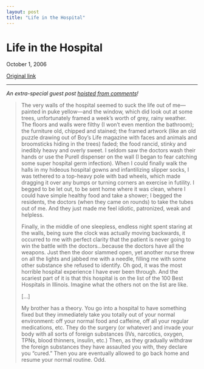 ```yaml
---
layout: post
title: "Life in the Hospital"
---
```

Life in the Hospital
====================

October 1, 2006

[Original link](http://www.aaronsw.com/weblog/hospitallife)

* * * * *

*An extra-special guest post [hoisted from
comments](http://www.aaronsw.com/weblog/femhosp#c6)!*

> The very walls of the hospital seemed to suck the life out of
> me—painted in puke yellow—and the window, which did look out at some
> trees, unfortunately framed a week’s worth of grey, rainy weather. The
> floors and walls were filthy (I won’t even mention the bathroom); the
> furniture old, chipped and stained; the framed artwork (like an old
> puzzle drawing out of Boy’s Life magazine with faces and animals and
> broomsticks hiding in the trees) faded; the food rancid, stinky and
> inedibly heavy and overly sweet. I seldom saw the doctors wash their
> hands or use the Purell dispenser on the wall (I began to fear
> catching some super hospital germ infection). When I could finally
> walk the halls in my hideous hospital gowns and infantilizing slipper
> socks, I was tethered to a top-heavy pole with bad wheels, which made
> dragging it over any bumps or turning corners an exercise in futility.
> I begged to be let out, to be sent home where it was clean, where I
> could have simple healthy food and take a shower; I begged the
> residents, the doctors (when they came on rounds) to take the tubes
> out of me. And they just made me feel idiotic, patronized, weak and
> helpless.
>
> Finally, in the middle of one sleepless, endless night spent staring
> at the walls, being sure the clock was actually moving backwards, it
> occurred to me with perfect clarity that the patient is never going to
> win the battle with the doctors…because the doctors have all the
> weapons. Just then the door slammed open, yet another nurse threw on
> all the lights and jabbed me with a needle, filling me with some other
> substance she refused to identify. Oh god, it was the most horrible
> hospital experience I have ever been through. And the scariest part of
> it is that this hospital is on the list of the 100 Best Hospitals in
> Illinois. Imagine what the others not on the list are like.
>
> […]
>
> My brother has a theory. You go into a hospital to have something
> fixed but they immediately take you totally out of your normal
> environment: off your normal food and caffeine, off all your regular
> medications, etc. They do the surgery (or whatever) and invade your
> body with all sorts of foreign substances (IVs, narcotics, oxygen,
> TPNs, blood thinners, insulin, etc.) Then, as they gradually withdraw
> the foreign substances they have assaulted you with, they declare you
> “cured.” Then you are eventually allowed to go back home and resume
> your normal routine. Odd.
